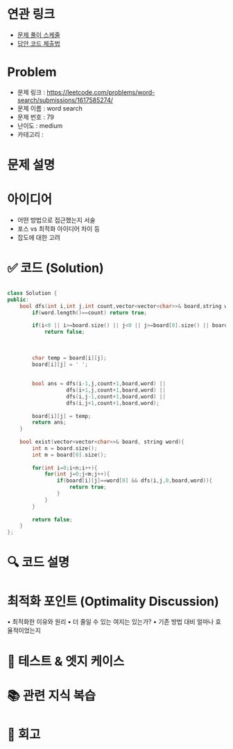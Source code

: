 # 연관 링크
- [문제 풀이 스케줄](https://github.com/orgs/DaleStudy/projects/6/views/5)
- [답안 코드 제출법](https://github.com/DaleStudy/leetcode-study/wiki/%EB%8B%B5%EC%95%88-%EC%A0%9C%EC%B6%9C-%EA%B0%80%EC%9D%B4%EB%93%9C)

# Problem
- 문제 링크 : https://leetcode.com/problems/word-search/submissions/1617585274/
- 문제 이름 : word search
- 문제 번호 : 79
- 난이도 : medium
- 카테고리 :

# 문제 설명


# 아이디어
- 어떤 방법으로 접근했는지 서술
- 포스 vs 최적화 아이디어 차이 등
- 잡도에 대한 고려

# ✅ 코드 (Solution)
```cpp

class Solution {
public:
    bool dfs(int i,int j,int count,vector<vector<char>>& board,string word){
        if(word.length()==count) return true;
        
        if(i<0 || i>=board.size() || j<0 || j>=board[0].size() || board[i][j] != word[count])
            return false;
        
        
        
        char temp = board[i][j];                  
        board[i][j] = ' ';                        
        
        
        bool ans = dfs(i-1,j,count+1,board,word) || 
                   dfs(i+1,j,count+1,board,word) ||
                   dfs(i,j-1,count+1,board,word) ||
                   dfs(i,j+1,count+1,board,word);
        
        board[i][j] = temp;                         
        return ans;
    }
    
    bool exist(vector<vector<char>>& board, string word){
        int n = board.size();                 
        int m = board[0].size();              
        
        for(int i=0;i<n;i++){
            for(int j=0;j<m;j++){
                if(board[i][j]==word[0] && dfs(i,j,0,board,word)){
                    return true;
                }
            }
        }
        
        return false;
    }
};
```
# 🔍 코드 설명


# 최적화 포인트 (Optimality Discussion)
•	최적화한 이유와 원리
•	더 줄일 수 있는 여지는 있는가?
•	기존 방법 대비 얼마나 효율적이었는지

# 🧪 테스트 & 엣지 케이스

# 📚 관련 지식 복습

# 🔁 회고


